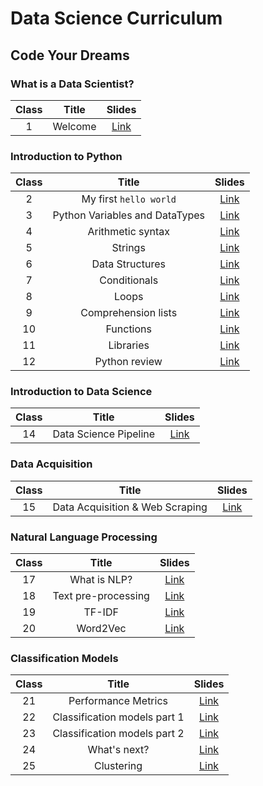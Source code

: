 # Data Science Curriculum
## Code Your Dreams

### What is a Data Scientist?

| **Class** |        **Title**       | **Slides** |
|:---------:|:----------------------:|:----------:|
|     1     | Welcome                | [Link](Class%2001%20-%20Welcome/class01_welcome.ipynb) |


### Introduction to Python

| **Class** |        **Title**       | **Slides** |
|:---------:|:----------------------:|:----------:|
|     2     | My first `hello world` | [Link](Class%2002%20-%20My%20first%20Hello%20World/class02_helloworld.ipynb) |
|     3     | Python Variables and DataTypes   | [Link](Class%2003%20-%20Variables%20and%20Datatypes/class03_variables_datatypes.ipynb) |
|     4     | Arithmetic syntax      | [Link](Class%2004%20-%20Arithmetic%20syntax/class04_arithmetic_syntax.ipynb) |
|     5     | Strings                | [Link](Class%2005%20-%20Strings/class05_strings.ipynb) |
|     6     | Data Structures        | [Link](Class%2006%20-%20Lists/class06_lists.ipynb) |
|     7     | Conditionals           | [Link](Class%2007%20-%20Conditionals/class07_conditionals.ipynb) |
|     8     | Loops                  | [Link](Class%2008%20-%20Loops/class08_loops.ipynb) |
|     9     | Comprehension lists    | [Link](Class%2009%20-%20Comprehension%20List/class09_comprehension_list.ipynb) |
|    10     | Functions              | [Link](Class%2010%20-%20Functions/class10_functions.ipynb) |
|    11     | Libraries              | [Link](Class%2011%20-%20Libraries/class11_libraries.ipynb) |
|    12     | Python review          | [Link](Class%2012%20-%20Python%20practice/class12_python_practice.ipynb) |


### Introduction to Data Science

| **Class** |        **Title**       | **Slides** |
|:---------:|:----------------------:|:----------:|
|    14     | Data Science Pipeline  | [Link](Class%2014%20-%20Data%20Science%20pipeline/class14_ds.ipynb) |


### Data Acquisition

| **Class** |        **Title**       | **Slides** |
|:---------:|:----------------------:|:----------:|
|    15     | Data Acquisition & Web Scraping   | [Link](Class%2015%20-%20Webscraping/class15_web_scraping.ipynb) |


### Natural Language Processing

| **Class** |        **Title**       | **Slides** |
|:---------:|:----------------------:|:----------:|
|    17     | What is NLP?           | [Link](Class%2017%20-%20Language/class_17_language.ipynb) |
|    18     | Text pre-processing    | [Link](Class%2018%20-%20Word%20Cloud/class_18_wordcloud.ipynb) |
|    19     | TF-IDF                 | [Link](Class%2019%20-%20TF-IDF/class_19_tfidf.ipynb) |
|    20     | Word2Vec               | [Link](Class%2020%20-%20Word2Vec/class_20_word2vec.ipynb) |


### Classification Models

| **Class** |        **Title**       | **Slides** |
|:---------:|:----------------------:|:----------:|
|    21     | Performance Metrics    | [Link](Class%2021%20-%20Performance%20Metrics/class_21_performance.ipynb) |
|    22     | Classification models part 1 | [Link](Class%2021%20-%20Performance%20Metrics/Class%2022%20-%20Classification/class_22_classification.ipynb) |
|    23     | Classification models part 2 | [Link](Class%2023%20-%20Classification%20part2/class_23_classification.ipynb) |
|    24     | What's next?           | [Link](Class%2024%20-%20Next/class_24_clustering.ipynb) |
|    25     | Clustering             | [Link](Class%2025%20-%20Clustering/class_25_clustering.ipynb) |
